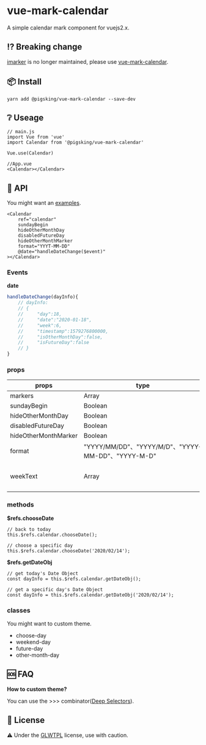 # vue-mark-calendar
A simple calendar mark component for vuejs2.x. 

## :interrobang: Breaking change
[imarker] is no longer maintained, please use [vue-mark-calendar].

## :package: Install
```
yarn add @pigsking/vue-mark-calendar --save-dev
```
## :grey_question: Useage
```javscript
// main.js
import Vue from 'vue'
import Calendar from '@pigsking/vue-mark-calendar'

Vue.use(Calendar)

//App.vue 
<Calendar></Calendar>
```

## :open_book: API
You might want an [examples].

```javascirpt
<Calendar 
    ref="calendar" 
    sundayBegin
    hideOtherMonthDay
    disabledFutureDay   
    hideOtherMonthMarker
    format="YYYT-MM-DD"
    @date="handleDateChange($event)"
></Calendar>
```
### Events
**date**
```javascript
handleDateChange(dayInfo){
    // dayInfo:
    // {
    //     "day":18,
    //     "date":"2020-01-18",
    //     "week":6,
    //     "timestamp":1579276800000,
    //     "isOtherMonthDay":false,
    //     "isFutureDay":false
    // }
}
```
### props
| props | type | default |
| ----  | ---- | ---- |
| markers | Array | [ ] |
| sundayBegin | Boolean | false |
| hideOtherMonthDay | Boolean | false |
| disabledFutureDay | Boolean | false |
| hideOtherMonthMarker | Boolean | false |
| format | "YYYY/MM/DD"、"YYYY/M/D"、"YYYY-MM-DD"、"YYYY-M-D" | "YYYY/MM/DD" | 
| weekText | Array | ["一", "二", "三", "四", "五", "六", "日"] 

### methods

**$refs.chooseDate**
```javascirpt
// back to today
this.$refs.calendar.chooseDate();

// choose a specific day
this.$refs.calendar.chooseDate('2020/02/14');
```

**$refs.getDateObj**
```javascirpt
// get today's Date Object
const dayInfo = this.$refs.calendar.getDateObj();

// get a specific day's Date Object
const dayInfo = this.$refs.calendar.getDateObj('2020/02/14');
```
### classes
You might want to custom theme.
- choose-day
- weekend-day
- future-day
- other-month-day

## :sos: FAQ
**How to custom theme?**

You can use the >>> combinator([Deep Selectors]).

## :bookmark_tabs: License
:warning: Under the [GLWTPL] license, use with caution.


[GLWTPL]: https://github.com/pigsking/vue-mark-calendar/blob/master/LICENSE
[imarker]: https://www.npmjs.com/package/imarker
[vue-mark-calendar]: https://www.npmjs.com/package/@pigsking/vue-mark-calendar
[examples]: https://github.com/pigsking/vue-mark-calendar/blob/master/src/App.vue
[Deep Selectors]: https://vue-loader.vuejs.org/guide/scoped-css.html#child-component-root-elements